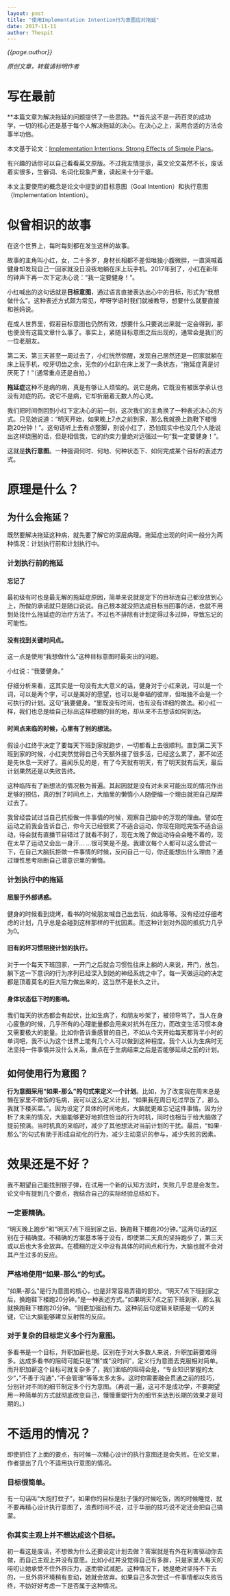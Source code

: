 ```yaml
---
layout: post
title: "使用Implementation Intention行为意图应对拖延"
date: 2017-11-11
author: Thespit
---
```

_{{page.author}}_

_原创文章，转载请标明作者_

# 写在最前

**本篇文章为解决拖延的问题提供了一些思路。**首先这不是一药百灵的成功学，一切的核心还是基于每个人解决拖延的决心。在决心之上，采用合适的方法会事半功倍。

本文基于论文：[Implementation Intentions: Strong Effects of Simple Plans](https://www.researchgate.net/publication/232586066_Implementation_Intentions_Strong_Effects_of_Simple_Plans?enrichId=rgreq-f38a7320455f0965086ffbaf2ea84bde-XXX&enrichSource=Y292ZXJQYWdlOzIzMjU4NjA2NjtBUzoxMDI1MDc2ODY2NjIxNDVAMTQwMTQ1MTE0NTQ0NQ%3D%3D&el=1_x_3&_esc=publicationCoverPdf)。

有兴趣的话你可以自己看看英文原版。不过我友情提示，英文论文虽然不长，废话着实很多，生僻词、名词化现象严重，读起来十分干瘪。

本文主要使用的概念是论文中提到的目标意图（Goal Intention）和执行意图（Implementation Intention）。

# 似曾相识的故事

在这个世界上，每时每刻都在发生这样的故事。

故事的主角叫小红，女，二十多岁，身材长相都不差但唯独小腹微胖，一直哭喊着健身却发现自己一回家就没日没夜地躺在床上玩手机。2017年到了，小红在新年的钟声下再一次下定决心说：“我一定要健身！”。

小红喊出的这句话就是**目标意图**，通过语言直接表达出心中的目标，形式为“我想做什么”。这种表述方式颇为常见，咿呀学语时我们就被教导，想要什么就要直接和爸妈说。

在成人世界里，假若目标意图也仍然有效，想要什么只要说出来就一定会得到，那也便没有这篇文章什么事了。事实上，紧随目标意图之后出现的，通常会是我们的一位老朋友。

第二天、第三天甚至一周过去了，小红恍然惊醒，发现自己居然还是一回家就躺在床上玩手机，咬牙切齿之余，无奈的小红趴在床上发了一条状态，“拖延症真是讨厌死了！“（通常重点还是自拍。）

**拖延症**这种不是病的病，真是有够让人烦恼的。说它是病，它既没有被医学承认也没有对症的药。说它不是病，它却折磨着无数人的心灵。

我们把时间倒回到小红下定决心的前一刻，这次我们的主角换了一种表述决心的方式。只见她说道：“明天开始，如果晚上7点之前到家，那么我就换上跑鞋下楼慢跑20分钟！”。这句话听上去有点蹩脚，别说小红了，恐怕现实中也没几个人能说出这样绕圈的话，但是相信我，它的约束力量绝对远强过一句“我一定要健身！”。

这就是**执行意图**。一种强调何时、何地、何种状态下、如何完成某个目标的表述方式。

# 原理是什么？

## 为什么会拖延？

既然要解决拖延这种病，就先要了解它的深层病理。拖延症出现的时间一般分为两种情况：计划执行前和计划执行中。

### 计划执行前的拖延

#### 忘记了

最初级有时也是最无解的拖延症原因，简单来说就是定下的目标连自己都没放到心上，所做的承诺就只是随口说说。自己根本就没把达成目标当回事的话，也就不用到处找什么拖延症的治疗方法了。不过也不排除有计划定得过多过碎，导致忘记的可能性。

#### 没有找到关键时间点。

这一点是使用“我想做什么”这种目标意图时最突出的问题。

小红说：“我要健身。”

仔细分析来看，这其实是一句没有太大意义的话，健身对于小红来说，可以是一个词，可以是两个字，可以是美好的愿望，也可以是幸福的彼岸，但唯独不会是一个可执行的计划。这句”我要健身。“里既没有时间，也有没有详细的做法。和小红一样，我们也总是给自己标出这样模糊的目的地，却从来不去想该如何到达。

#### 时间点来临的时候，心里有了别的想法。

假设小红终于决定了要每天下班到家就跑步，一切都看上去很顺利。直到第二天下班到家的时候，小红突然觉得自己今天额外接了很多活，已经这么累了，那不如还是先休息一天好了。喜闻乐见的是，有了今天就有明天，有了明天就有后天，最后计划果然还是以失败告终。

这种临阵有了新想法的情况极为普遍。其起因就是没有对未来可能出现的情况作出足够的预估，真的到了时间点上，大脑里的懒惰小人随便编一个理由就把自己糊弄过去了。

我曾经尝试过当自己抗拒做一件事情的时候，观察自己脑中的浮现的理由。譬如在运动之前我会告诉自己，你今天已经很累了不适合运动，你现在刚吃完饭不适合运动，待会就有直播节目错过了就看不到了，现在太晚了做运动待会会睡不着的，现在太早了运动又会出一身汗… ...很可笑是不是。我建议每个人都可以这么尝试一下，在自己大脑抗拒做一件事情的时候，反问自己一句，你还能想出什么理由？通过理性思考阻断自己潜意识里的懒惰。

### 计划执行中的拖延

#### 屈服于外部诱惑。

健身的时候看到烧烤，看书的时候朋友喊自己出去玩，如此等等。没有经过仔细考虑的计划，几乎总是会碰到这样那样的干扰因素。而这种计划对外因的抵抗力几乎为0。

#### 旧有的坏习惯阻挠计划的执行。

对于一个每天下班回家，一开门之后就会习惯性往床上躺的人来说，开门，放包，躺下这一下意识的行为序列已经深入到她的神经系统之中了。每一天做运动的决定都是顶着莫名的巨大阻力做出来的，这当然不是长久之计。

#### 身体状态低下时的影响。

我们每天的状态都会有起伏，比如生病了，和朋友吵架了，被领导骂了。当人在身心疲惫的时候，几乎所有的心理能量都会用来对抗外在压力，而改变生活习惯本身又需要极大的能量。比如你告诉重感冒的自己，不如从今天开始每天都背半小时的单词吧，我不认为这个世界上能有几个人可以做到这种程度。我个人认为生病时无法坚持一件事情并没什么关系，重点在于生病结束之后是否能够延续之前的计划。

## 如何使用行为意图？

**行为意图采用“如果-那么”的句式来定义一个计划**。比如，为了改变我在周末总是懒在家里不做饭的毛病，我可以这么定义计划，“如果我在周日吃过早饭了，那么我就下楼买菜。”。因为设定了具体的时间地点，大脑就更难忘记这件事情。因为分析了未来的情况，大脑能够更好地抓住恰当的行为时机，同时也相当于给大脑做了提前预演。当时机真的来临时，减少了其他想法对当前计划的干扰。最后，“如果-那么”的句式有助于形成自动化的行为，减少主动意识的参与，减少失败的因素。

# 效果还是不好？

我不期望自己能找到银子弹，在试用一个新的认知方法时，失败几乎总是会发生。论文中有提到几个要点，我结合自己的实际经验总结如下。

### 一定要精确。

“明天晚上跑步”和“明天7点下班到家之后，换跑鞋下楼跑20分钟。”这两句话的区别在于精确度。不精确的方案基本等于没有，即使第二天真的坚持跑步了，第三天或以后也大多会放弃。在模糊的定义中没有具体的时间点和行为，大脑也就不会对其产生过多的反应。

### 严格地使用“如果-那么”的句式。

"如果-那么"是行为意图的核心，也是非常容易弄错的部分。“明天7点下班到家之后，换跑鞋下楼跑20分钟。”是一种表述方式。”如果明天7点之前下班到家，那么我就换跑鞋下楼跑20分钟。“则更加强劲有力。这种前后句逻辑关联感是一切的关键，它让大脑能够建立反射性的反应。

### 对于复杂的目标定义多个行为意图。

多看书是一个目标，升职加薪也是。区别在于对大多数人来说，升职加薪要难得多。达成多看书的阻碍可能只是“懒”或“没时间”，定义行为意图去克服相对简单。而升职加薪这个目标可就复杂多了，我们面临的阻碍会是，“专业知识掌握的太少“，”不善于沟通“，”不会管理“等等太多太多。这时你需要融会贯通之前的技巧，分别针对不同的细节制定多个行为意图。（再说一遍，这可不是成功学，不要期望用一种简单的方式就彻底改变自己，慢慢重塑行为的细节来达到长期的效果才是可期的。）

# 不适用的情况？

即使抓住了上面的要点，有时候一次精心设计的执行意图还是会失败。在论文里，作者提出了几个不适用执行意图的情况。

### 目标很简单。

有一句话叫“大炮打蚊子”，如果你的目标是肚子饿的时候吃饭，困的时候睡觉，就不要再精心设计执行意图了，浪费时间不说，过于华丽的技巧说不定还会把自己搞蒙。

### 你其实主观上并不想达成这个目标。

初一看这是废话，不想做为什么还要设定计划去做？答案就是有外在利害驱动你去做，而自己主观上并没有意愿。比如小红并没觉得自己有多胖，只是家里人每天的唠叨让她承受不住外界压力，遂而尝试减肥。这种情况下，她是绝对坚持不下去的，一旦外界环境稍有变动，她就会放弃。如果自己多次尝试一件事情都以失败告终，不妨好好考虑一下是否属于这种情况。